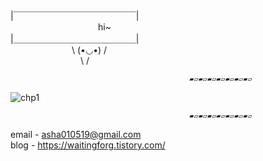 
|￣￣￣￣￣￣￣￣￣￣￣￣￣￣|   
          hi~   
|＿＿＿＿＿＿＿＿＿＿＿＿＿＿|   
       \ (•◡•) /   
        \     /   




                                            ▰▱▰▱▰▱▰▱▰▱▰▱▰▱


![chp1](https://user-images.githubusercontent.com/102934972/162386506-61560538-1be3-4c15-9bb2-560ebdfa4c5e.png)


                                            ▰▱▰▱▰▱▰▱▰▱▰▱▰▱
                                           
email - asha010519@gmail.com   
blog - https://waitingforg.tistory.com/   

<!--
**hyunnn0105/hyunnn0105** is a ✨ _special_ ✨ repository because its `README.md` (this file) appears on your GitHub profile.

Here are some ideas to get you started:

- 🔭 I’m currently working on ...
- 🌱 I’m currently learning ...
- 👯 I’m looking to collaborate on ...
- 🤔 I’m looking for help with ...
- 💬 Ask me about ...
- 📫 How to reach me: ...
- 😄 Pronouns: ...
- ⚡ Fun fact: ...
-->
